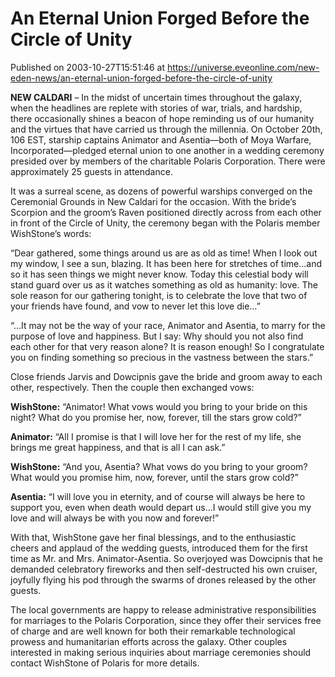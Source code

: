 # An Eternal Union Forged Before the Circle of Unity
Published on 2003-10-27T15:51:46 at https://universe.eveonline.com/new-eden-news/an-eternal-union-forged-before-the-circle-of-unity

**NEW CALDARI** – In the midst of uncertain times throughout the galaxy, when the headlines are replete with stories of war, trials, and hardship, there occasionally shines a beacon of hope reminding us of our humanity and the virtues that have carried us through the millennia. On October 20th, 106 EST, starship captains Animator and Asentia—both of Moya Warfare, Incorporated—pledged eternal union to one another in a wedding ceremony presided over by members of the charitable Polaris Corporation. There were approximately 25 guests in attendance.  


It was a surreal scene, as dozens of powerful warships converged on the Ceremonial Grounds in New Caldari for the occasion. With the bride’s Scorpion and the groom’s Raven positioned directly across from each other in front of the Circle of Unity, the ceremony began with the Polaris member WishStone’s words:  


“Dear gathered, some things around us are as old as time! When I look out my window, I see a sun, blazing. It has been here for stretches of time…and so it has seen things we might never know. Today this celestial body will stand guard over us as it watches something as old as humanity: love. The sole reason for our gathering tonight, is to celebrate the love that two of your friends have found, and vow to never let this love die…”  


“…It may not be the way of your race, Animator and Asentia, to marry for the purpose of love and happiness. But I say: Why should you not also find each other for that very reason alone? It is reason enough! So I congratulate you on finding something so precious in the vastness between the stars.”  


Close friends Jarvis and Dowcipnis gave the bride and groom away to each other, respectively. Then the couple then exchanged vows:  


**WishStone:** “Animator! What vows would you bring to your bride on this night? What do you promise her, now, forever, till the stars grow cold?”  


**Animator:** “All I promise is that I will love her for the rest of my life, she brings me great happiness, and that is all I can ask.”  


**WishStone:** “And you, Asentia? What vows do you bring to your groom? What would you promise him, now, forever, until the stars grow cold?”  


**Asentia:** “I will love you in eternity, and of course will always be here to support you, even when death would depart us…I would still give you my love and will always be with you now and forever!”  


With that, WishStone gave her final blessings, and to the enthusiastic cheers and applaud of the wedding guests, introduced them for the first time as Mr. and Mrs. Animator-Asentia. So overjoyed was Dowcipnis that he demanded celebratory fireworks and then self-destructed his own cruiser, joyfully flying his pod through the swarms of drones released by the other guests.  


The local governments are happy to release administrative responsibilities for marriages to the Polaris Corporation, since they offer their services free of charge and are well known for both their remarkable technological prowess and humanitarian efforts across the galaxy. Other couples interested in making serious inquiries about marriage ceremonies should contact WishStone of Polaris for more details.
